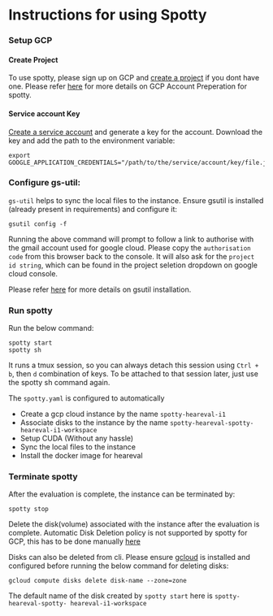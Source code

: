 Instructions for using Spotty
=============================
### Setup GCP
#### Create Project
To use spotty, please sign up on GCP and 
[create a project](https://console.cloud.google.com/projectcreate) if you dont have one.
Please refer [here](https://spotty.cloud/docs/providers/gcp/account-preparation.html) for more details on GCP Account Preperation for spotty.

#### Service account Key
[Create a service account](https://console.cloud.google.com/iam-admin/serviceaccounts/create) and 
generate a key for the account. Download the key and add the path
to the environment variable:
```
export GOOGLE_APPLICATION_CREDENTIALS="/path/to/the/service/account/key/file.json"
```

### Configure gs-util:
`gs-util` helps to sync the local files to the instance. Ensure gsutil is installed (already present in requirements) and configure it:
```
gsutil config -f
```
Running the above command will prompt to follow a link to authorise 
with the gmail account used for google cloud. Please copy the 
`authorisation code` from this browser back to the console. It will 
also ask for the `project id string`, which can be found in the project seletion dropdown on google cloud console.

Please refer [here](https://cloud.google.com/storage/docs/gsutil_install#install) 
for more details on gsutil installation.

### Run spotty
Run the below command:
```
spotty start
spotty sh
```
It runs a tmux session, so you can always detach this session using 
`Ctrl + b`, then `d` combination of keys. To be attached to that session 
later, just use the spotty sh command again.

The `spotty.yaml` is configured to automatically
- Create a gcp cloud instance by the name `spotty-heareval-i1`
- Associate disks to the instance by the name `spotty-heareval-spotty-heareval-i1-workspace`
- Setup CUDA (Without any hassle)
- Sync the local files to the instance
- Install the docker image for heareval

### Terminate spotty
After the evaluation is complete, the instance can be terminated by:
```
spotty stop
```
Delete the disk(volume) associated with the instance after the evaluation is complete. 
Automatic Disk Deletion policy is not supported by spotty for GCP, 
this has to be done manually [here](https://console.cloud.google.com/compute/disks)

Disks can also be deleted from cli. Please ensure 
[gcloud](https://cloud.google.com/sdk/docs/install) is installed and configured 
before running the below command for deleting disks:
```
gcloud compute disks delete disk-name --zone=zone
```
The default name of the disk created by `spotty start` here is `spotty-heareval-spotty-
heareval-i1-workspace`